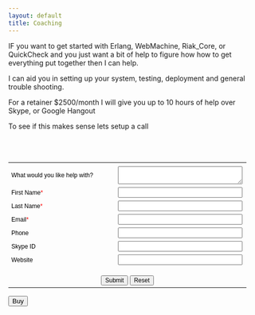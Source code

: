 ```yaml
---
layout: default
title: Coaching
---
```


IF you want to get started with Erlang, WebMachine, Riak_Core, or
QuickCheck and you just want a bit of help to figure how how to get
everything put together then I can help. 

I can aid you in setting up your system, testing, deployment and
general trouble shooting. 

For a retainer $2500/month I will give you up to 10 hours of help over
Skype, or Google Hangout

To see if this makes sense lets setup a call 

<div id='crmWebToEntityForm' align='center'>
  <form action='https://crm.zoho.com/crm/WebToLeadForm' name=
	"WebToLeads1240334000000090001" method='post' onsubmit=
	'javascript:document.charset="UTF-8"; return checkMandatery()'
	accept-charset='UTF-8'>
    <input type='text' style='display:none;'
	   name='xnQsjsdp' value='4e1d37cd612948b745afac330b4cc68227fe2f290e22795a3622c39053854599'>
    <input type='hidden' name='zc_gad' id='zc_gad' value=''>
    <input type='text' style='display:none;' name='xmIwtLD' value=
	   '5e11af130c09f2a9e0f5f03ecb2fd30a98cbccf0f563b65cfc496fb2b8ae7e64'>
    <input type='text' style='display:none;' name='actionType' value=
	   'TGVhZHM='> <input type='text' style='display:none;' name=
			      'returnURL' value='http://zachkessin.com/coaching.html'><br>
    <br>
    <table border="0" cellspacing="0" cellpadding='6' width="600"
	   style='color:black'>
      <tr>
	<td colspan='2' align='left' style=
	    'color:black;font-family:Arial;font-size:14px;'></td>
      </tr>
      <tr>
	<td nowrap='nowrap' align='left' style=
	    'font-size:12px;font-family:Arial;width:200px;'>What would you like
	  help with?</td>
	<td style='width:250px;'>
	  <textarea style='width:250px;' name='Description' maxlength='1000'
		    width='250' height='250'>
	</textarea></td>
      </tr>
      <tr>
	<td nowrap='nowrap' align='left' style=
	    'font-size:12px;font-family:Arial;width:200px;'>First
	  Name<span style='color:red;'>*</span></td>
	<td style='width:250px;'><input type='text' style='width:250px;'
					maxlength='40' name='First Name'></td>
      </tr>
      <tr>
	<td nowrap='nowrap' align='left' style=
	    'font-size:12px;font-family:Arial;width:200px;'>Last
	  Name<span style='color:red;'>*</span></td>
	<td style='width:250px;'><input type='text' style='width:250px;'
					maxlength='80' name='Last Name'></td>
      </tr>
      <tr>
	<td nowrap='nowrap' align='left' style=
	    'font-size:12px;font-family:Arial;width:200px;'>Email<span style=
								       'color:red;'>*</span></td>
	<td style='width:250px;'><input type='text' style='width:250px;'
					maxlength='100' name='Email'></td>
      </tr>
      <tr>
	<td nowrap='nowrap' align='left' style=
	    'font-size:12px;font-family:Arial;width:200px;'>Phone</td>
	<td style='width:250px;'><input type='text' style='width:250px;'
					maxlength='30' name='Phone'></td>
      </tr>
      <tr>
	<td nowrap='nowrap' align='left' style=
	    'font-size:12px;font-family:Arial;width:200px;'>Skype ID</td>
	<td style='width:250px;'><input type='text' style='width:250px;'
					maxlength='50' name='Skype ID'></td>
      </tr>
      <tr>
	<td nowrap='nowrap' align='left' style=
	    'font-size:12px;font-family:Arial;width:200px;'>Website</td>
	<td style='width:250px;'><input type='text' style='width:250px;'
					maxlength='255' name='Website'></td>
      </tr>
      <tr>
	<td colspan='2' align='center' style='padding-top: 15px;'>
	  <input style='font-size:12px;color:black' type='submit' value=
		 'Submit'> <input type='reset' style='font-size:12px;color:black'
				  value='Reset'></td>
      </tr>
    </table>
    <script type="text/javascript">
 var mndFileds=new Array('First Name','Last Name','Email');var fldLangVal=new Array('First Name','Last Name','Email');function reloadImg(){if(document.getElementById('imgid').src.indexOf('&d') !== -1 ){document.getElementById('imgid').src=document.getElementById('imgid').src.substring(0,document.getElementById('imgid').src.indexOf('&d'))+'&d'+new Date().getTime();}else{document.getElementById('imgid').src = document.getElementById('imgid').src+'&d'+new Date().getTime();}}function checkMandatery(){var name='';var email='';for(i=0;i<mndFileds.length;i++){ var fieldObj=document.forms['WebToLeads1240334000000090001'][mndFileds[i]];if(fieldObj) {if(((fieldObj.value).replace(/^\s+|\s+$/g, '')).length==0){alert(fldLangVal[i] +' cannot be empty'); fieldObj.focus(); return false;}else if(fieldObj.nodeName=='SELECT'){if(fieldObj.options[fieldObj.selectedIndex].value=='-None-'){alert(fldLangVal[i] +' cannot be none'); fieldObj.focus(); return false;}} else if(fieldObj.type =='checkbox'){ if (fieldObj.checked == false){     alert('Please accept  '+fldLangVal[i]); fieldObj.focus();return false;}}try{if(fieldObj.name == 'Last Name'){name = fieldObj.value;}}catch(e){}}}try{if($zoho){var LDTuvidObj = document.forms['WebToLeads1240334000000090001']['LDTuvid'];if(LDTuvidObj){LDTuvidObj.value = $zoho.salesiq.visitor.uniqueid();}var firstnameObj = document.forms['WebToLeads1240334000000090001']['First Name'];if(firstnameObj){name = firstnameObj.value +' '+name;}$zoho.salesiq.visitor.name(name);var emailObj = document.forms['WebToLeads1240334000000090001']['Email'];if(emailObj){email = emailObj.value;$zoho.salesiq.visitor.email(email);}}}catch(e){}}
</script></form>
</div>

<form action='https://www.2checkout.com/checkout/purchase' method='post'>
  <input type='hidden' name='sid' value='202487840'>
  <input type='hidden' name='quantity' value='1'>
  <input type='hidden' name='product_id' value='4'>
  <input name='submit' type='submit' value='Buy' >
</form>

